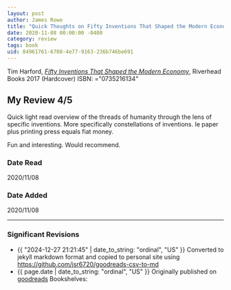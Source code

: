 ```yaml
---
layout: post
author: James Rowe
title: "Quick Thoughts on Fifty Inventions That Shaped the Modern Economy"
date: 2020-11-08 00:00:00 -0400
category: review
tags: book 
uid: 84961761-6708-4e77-9163-236b746be691
---
```


Tim Harford, *[Fifty Inventions That Shaped the Modern Economy](https://www.goodreads.com/book/show/33358206)*,  Riverhead Books 2017 (Hardcover) ISBN: ="0735216134"

## My Review 4/5

Quick light read overview of the threads of humanity through the lens of specific inventions. More specifically constellations of inventions. Ie paper plus printing press equals fiat money. 

Fun and interesting. Would recommend. 

### Date Read
2020/11/08

### Date Added
2020/11/08

---

### Significant Revisions

- {{ "2024-12-27 21:21:45" | date_to_string: "ordinal", "US" }} Converted to jekyll markdown format and copied to personal site using <https://github.com/jsr6720/goodreads-csv-to-md>
- {{ page.date | date_to_string: "ordinal", "US" }} Originally published on [goodreads](https://www.goodreads.com) Bookshelves: 